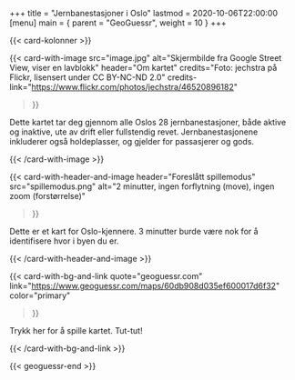 +++
title = "Jernbanestasjoner i Oslo"
lastmod = 2020-10-06T22:00:00
[menu]
main = { parent = "GeoGuessr", weight = 10 }
+++

<!-- markdownlint-disable MD033 MD034 -->

{{< card-kolonner >}}

{{< card-with-image
 src="image.jpg"
 alt="Skjermbilde fra Google Street View, viser en lavblokk"
 header="Om kartet"
 credits="Foto: jechstra på Flickr, lisensert under CC BY-NC-ND 2.0"
 credits-link="https://www.flickr.com/photos/jechstra/46520896182"
>}}

Dette kartet tar deg gjennom alle Oslos 28 jernbanestasjoner, både aktive og inaktive,
ute av drift eller fullstendig revet. Jernbanestasjonene inkluderer også holdeplasser, og gjelder
for passasjerer og gods.

{{< /card-with-image >}}

{{< card-with-header-and-image
 header="Foreslått spillemodus"
 src="spillemodus.png"
 alt="2 minutter, ingen forflytning (move), ingen zoom (forstørrelse)"
>}}

Dette er et kart for Oslo-kjennere. 3 minutter burde være nok for å identifisere
hvor i byen du er.

{{< /card-with-header-and-image >}}

{{< card-with-bg-and-link
 quote="geoguessr.com"
 link="https://www.geoguessr.com/maps/60db908d035ef600017d6f32"
 color="primary"
>}}

Trykk her for å spille kartet. Tut-tut!

{{< /card-with-bg-and-link >}}

{{< geoguessr-end >}}
